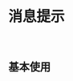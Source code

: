 
<script setup>
import Preview from '@/components/Preview.vue'
import demo1 from './demo1.vue'
</script>

 #  消息提示

<br/>

 ## 基本使用

<br/>

<div class="components-box">
  <demo1/>
</div>

<Preview comp-name="message" demo-name="demo1"  ></Preview>

<br/>

